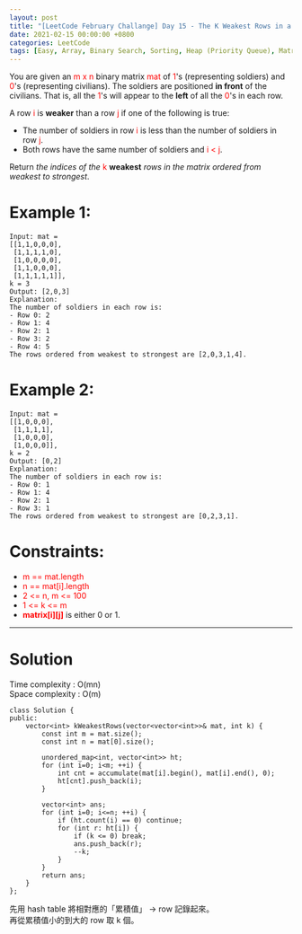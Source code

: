 ```yaml
---
layout: post
title: "[LeetCode February Challange] Day 15 - The K Weakest Rows in a Matrix"
date: 2021-02-15 00:00:00 +0800
categories: LeetCode
tags: [Easy, Array, Binary Search, Sorting, Heap (Priority Queue), Matrix, Amazon, C++]
---
```

You are given an <font color="red">m x n</font> binary matrix <font color="red">mat</font> of <font color="red">1</font>'s (representing soldiers) and <font color="red">0</font>'s (representing civilians). The soldiers are positioned **in front** of the civilians. That is, all the <font color="red">1</font>'s will appear to the **left** of all the <font color="red">0</font>'s in each row.

A row <font color="red">i</font> is **weaker** than a row <font color="red">j</font> if one of the following is true:

- The number of soldiers in row <font color="red">i</font> is less than the number of soldiers in row <font color="red">j</font>.
- Both rows have the same number of soldiers and <font color="red">i < j</font>.

Return *the indices of the* <font color="red">k</font> **weakest** *rows in the matrix ordered from weakest to strongest*.

# Example 1:

	Input: mat = 
	[[1,1,0,0,0],
	 [1,1,1,1,0],
	 [1,0,0,0,0],
	 [1,1,0,0,0],
	 [1,1,1,1,1]], 
	k = 3
	Output: [2,0,3]
	Explanation: 
	The number of soldiers in each row is: 
	- Row 0: 2 
	- Row 1: 4 
	- Row 2: 1 
	- Row 3: 2 
	- Row 4: 5 
	The rows ordered from weakest to strongest are [2,0,3,1,4].

# Example 2:

	Input: mat = 
	[[1,0,0,0],
	 [1,1,1,1],
	 [1,0,0,0],
	 [1,0,0,0]], 
	k = 2
	Output: [0,2]
	Explanation: 
	The number of soldiers in each row is: 
	- Row 0: 1 
	- Row 1: 4 
	- Row 2: 1 
	- Row 3: 1 
	The rows ordered from weakest to strongest are [0,2,3,1].

# Constraints:

- <font color="red">m == mat.length</font>
- <font color="red">n == mat[i].length</font>
- <font color="red">2 <= n, m <= 100</font>
- <font color="red">1 <= k <= m</font>
- **<font color="red">matrix[i][j]</font>** is either 0 or 1.

______________________  

# Solution  

Time complexity : O(mn)  
Space complexity : O(m)  

	class Solution {
	public:
	    vector<int> kWeakestRows(vector<vector<int>>& mat, int k) {
	        const int m = mat.size();
	        const int n = mat[0].size();
	        
	        unordered_map<int, vector<int>> ht;
	        for (int i=0; i<m; ++i) {
	            int cnt = accumulate(mat[i].begin(), mat[i].end(), 0);
	            ht[cnt].push_back(i);
	        }
	        
	        vector<int> ans;
	        for (int i=0; i<=n; ++i) {
	            if (ht.count(i) == 0) continue;
	            for (int r: ht[i]) {
	                if (k <= 0) break;
	                ans.push_back(r);
	                --k;
	            }
	        }
	        return ans;
	    }
	};

先用 hash table 將相對應的「累積值」 -> row 記錄起來。  
再從累積值小的到大的 row 取 k 個。
